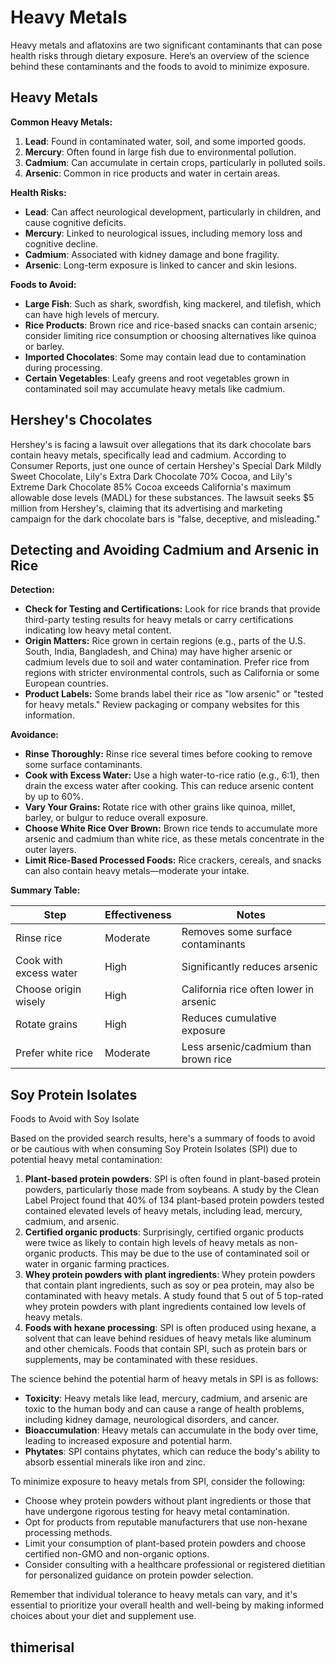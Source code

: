 # Heavy Metals

Heavy metals and aflatoxins are two significant contaminants that can pose health risks through dietary exposure. Here’s an overview of the science behind these contaminants and the foods to avoid to minimize exposure.

## Heavy Metals

**Common Heavy Metals:**

1. **Lead**: Found in contaminated water, soil, and some imported goods.
2. **Mercury**: Often found in large fish due to environmental pollution.
3. **Cadmium**: Can accumulate in certain crops, particularly in polluted soils.
4. **Arsenic**: Common in rice products and water in certain areas.

**Health Risks:**

- **Lead**: Can affect neurological development, particularly in children, and cause cognitive deficits.
- **Mercury**: Linked to neurological issues, including memory loss and cognitive decline.
- **Cadmium**: Associated with kidney damage and bone fragility.
- **Arsenic**: Long-term exposure is linked to cancer and skin lesions.

**Foods to Avoid:**

- **Large Fish**: Such as shark, swordfish, king mackerel, and tilefish, which can have high levels of mercury.
- **Rice Products**: Brown rice and rice-based snacks can contain arsenic; consider limiting rice consumption or choosing alternatives like quinoa or barley.
- **Imported Chocolates**: Some may contain lead due to contamination during processing.
- **Certain Vegetables**: Leafy greens and root vegetables grown in contaminated soil may accumulate heavy metals like cadmium.

## Hershey's Chocolates

Hershey's is facing a lawsuit over allegations that its dark chocolate bars contain heavy metals, specifically lead and cadmium. According to Consumer Reports, just one ounce of certain Hershey's Special Dark Mildly Sweet Chocolate, Lily's Extra Dark Chocolate 70% Cocoa, and Lily's Extreme Dark Chocolate 85% Cocoa exceeds California's maximum allowable dose levels (MADL) for these substances. The lawsuit seeks $5 million from Hershey's, claiming that its advertising and marketing campaign for the dark chocolate bars is "false, deceptive, and misleading."

## Detecting and Avoiding Cadmium and Arsenic in Rice

**Detection:**
- **Check for Testing and Certifications:** Look for rice brands that provide third-party testing results for heavy metals or carry certifications indicating low heavy metal content.
- **Origin Matters:** Rice grown in certain regions (e.g., parts of the U.S. South, India, Bangladesh, and China) may have higher arsenic or cadmium levels due to soil and water contamination. Prefer rice from regions with stricter environmental controls, such as California or some European countries.
- **Product Labels:** Some brands label their rice as "low arsenic" or "tested for heavy metals." Review packaging or company websites for this information.

**Avoidance:**
- **Rinse Thoroughly:** Rinse rice several times before cooking to remove some surface contaminants.
- **Cook with Excess Water:** Use a high water-to-rice ratio (e.g., 6:1), then drain the excess water after cooking. This can reduce arsenic content by up to 60%.
- **Vary Your Grains:** Rotate rice with other grains like quinoa, millet, barley, or bulgur to reduce overall exposure.
- **Choose White Rice Over Brown:** Brown rice tends to accumulate more arsenic and cadmium than white rice, as these metals concentrate in the outer layers.
- **Limit Rice-Based Processed Foods:** Rice crackers, cereals, and snacks can also contain heavy metals—moderate your intake.

**Summary Table:**

| Step                  | Effectiveness | Notes                                      |
|-----------------------|--------------|--------------------------------------------|
| Rinse rice            | Moderate     | Removes some surface contaminants          |
| Cook with excess water| High         | Significantly reduces arsenic              |
| Choose origin wisely  | High         | California rice often lower in arsenic     |
| Rotate grains         | High         | Reduces cumulative exposure                |
| Prefer white rice     | Moderate     | Less arsenic/cadmium than brown rice       |

## Soy Protein Isolates

Foods to Avoid with Soy Isolate

Based on the provided search results, here's a summary of foods to avoid or be cautious with when consuming Soy Protein Isolates (SPI) due to potential heavy metal contamination:

1. **Plant-based protein powders**: SPI is often found in plant-based protein powders, particularly those made from soybeans. A study by the Clean Label Project found that 40% of 134 plant-based protein powders tested contained elevated levels of heavy metals, including lead, mercury, cadmium, and arsenic.
2. **Certified organic products**: Surprisingly, certified organic products were twice as likely to contain high levels of heavy metals as non-organic products. This may be due to the use of contaminated soil or water in organic farming practices.
3. **Whey protein powders with plant ingredients**: Whey protein powders that contain plant ingredients, such as soy or pea protein, may also be contaminated with heavy metals. A study found that 5 out of 5 top-rated whey protein powders with plant ingredients contained low levels of heavy metals.
4. **Foods with hexane processing**: SPI is often produced using hexane, a solvent that can leave behind residues of heavy metals like aluminum and other chemicals. Foods that contain SPI, such as protein bars or supplements, may be contaminated with these residues.

The science behind the potential harm of heavy metals in SPI is as follows:

- **Toxicity**: Heavy metals like lead, mercury, cadmium, and arsenic are toxic to the human body and can cause a range of health problems, including kidney damage, neurological disorders, and cancer.
- **Bioaccumulation**: Heavy metals can accumulate in the body over time, leading to increased exposure and potential harm.
- **Phytates**: SPI contains phytates, which can reduce the body's ability to absorb essential minerals like iron and zinc.

To minimize exposure to heavy metals from SPI, consider the following:

- Choose whey protein powders without plant ingredients or those that have undergone rigorous testing for heavy metal contamination.
- Opt for products from reputable manufacturers that use non-hexane processing methods.
- Limit your consumption of plant-based protein powders and choose certified non-GMO and non-organic options.
- Consider consulting with a healthcare professional or registered dietitian for personalized guidance on protein powder selection.

Remember that individual tolerance to heavy metals can vary, and it's essential to prioritize your overall health and well-being by making informed choices about your diet and supplement use.

## thimerisal
